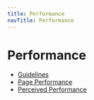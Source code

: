 ```yaml
---
title: Performance
navTitle: Performance
---
```


# Performance

- [Guidelines](guidelines.md)
- [Page Performance](page-performance.md)
- [Perceived Performance](perceived-performance.md)
